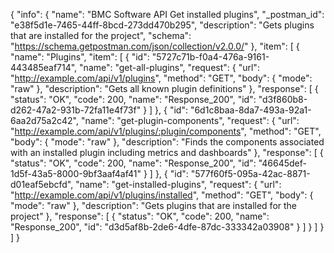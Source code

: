 {
  "info": {
    "name": "BMC Software API Get installed plugins",
    "_postman_id": "e38f5d1e-7465-44ff-8bcd-273dd470b295",
    "description": "Gets plugins that are installed for the project",
    "schema": "https://schema.getpostman.com/json/collection/v2.0.0/"
  },
  "item": [
    {
      "name": "Plugins",
      "item": [
        {
          "id": "5727c71b-f0a4-476a-9161-443485eaf714",
          "name": "get-all-plugins",
          "request": {
            "url": "http://example.com/api/v1/plugins",
            "method": "GET",
            "body": {
              "mode": "raw"
            },
            "description": "Gets all known plugin definitions"
          },
          "response": [
            {
              "status": "OK",
              "code": 200,
              "name": "Response_200",
              "id": "d3f860b8-d262-47a2-931b-72fa11e4f73f"
            }
          ]
        },
        {
          "id": "6d1c8baa-8da7-493a-92a1-6aa2d75a2c42",
          "name": "get-plugin-components",
          "request": {
            "url": "http://example.com/api/v1/plugins/:plugin/components",
            "method": "GET",
            "body": {
              "mode": "raw"
            },
            "description": "Finds the components associated with an installed plugin including metrics and dashboards"
          },
          "response": [
            {
              "status": "OK",
              "code": 200,
              "name": "Response_200",
              "id": "46645def-1d5f-43a5-8000-9bf3aaf4af41"
            }
          ]
        },
        {
          "id": "577f60f5-095a-42ac-8871-d01eaf5ebcfd",
          "name": "get-installed-plugins",
          "request": {
            "url": "http://example.com/api/v1/plugins/installed",
            "method": "GET",
            "body": {
              "mode": "raw"
            },
            "description": "Gets plugins that are installed for the project"
          },
          "response": [
            {
              "status": "OK",
              "code": 200,
              "name": "Response_200",
              "id": "d3d5af8b-2de6-4dfe-87dc-333342a03908"
            }
          ]
        }
      ]
    }
  ]
}